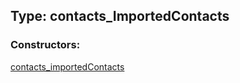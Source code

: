 ## Type: contacts\_ImportedContacts  

### Constructors:

[contacts\_importedContacts](../constructors/contacts\_importedContacts.md)  

